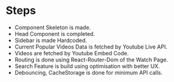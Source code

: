 # Steps
- Component Skeleton is made.
- Head Component is completed.
- Sidebar is made Hardcoded.
- Current Popular Videos Data is fetched by Youtube Live API.
- Videos are fetched by Youtube Embed Code.
- Routing is done using React-Router-Dom of the Watch Page.
- Search Feature is build using optimisation with better UX.
- Debouncing, CacheStorage is done for minimum API calls.